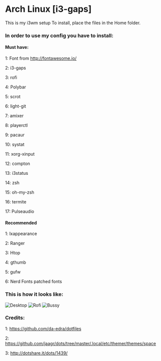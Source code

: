 # Arch Linux [i3-gaps]
This is my i3wm setup
To install, place the files in the Home folder.

### In order to use my config you have to install:

#### Must have:
1: Font from http://fontawesome.io/

2: i3-gaps

3: rofi

4: Polybar

5: scrot

6: light-git

7: amixer

8: playerctl

9: pacaur

10: systat

11: xorg-xinput

12: compton

13: i3status

14: zsh

15: oh-my-zsh

16: termite

17: Pulseaudio






#### Recommended
1: lxappearance

2: Ranger

3: Htop

4: gthumb

5: gufw

6: Nerd Fonts patched fonts

### This is how it looks like:
![Desktop](https://github.com/MrSnowMonster/My-i3wm-setup/blob/master/screenshots/2017-10-08-174445_3200x1800_scrot.png)
![Rofi](https://github.com/MrSnowMonster/My-i3wm-setup/blob/master/screenshots/2017-09-29-223325_3200x1800_scrot.png)
![Bussy](https://github.com/MrSnowMonster/My-i3wm-setup/blob/master/screenshots/2017-10-08-174546_3200x1800_scrot.png)

### Credits:
1: https://github.com/da-edra/dotfiles

2: https://github.com/jaagr/dots/tree/master/.local/etc/themer/themes/space

3: http://dotshare.it/dots/1439/
